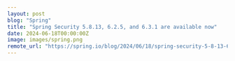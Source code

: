 ```yaml
---
layout: post
blog: "Spring"
title: "Spring Security 5.8.13, 6.2.5, and 6.3.1 are available now"
date: 2024-06-18T00:00:00Z
image: images/spring.png
remote_url: "https://spring.io/blog/2024/06/18/spring-security-5-8-13-6-2-5-and-6-3-1-are-available-now"
---
```

